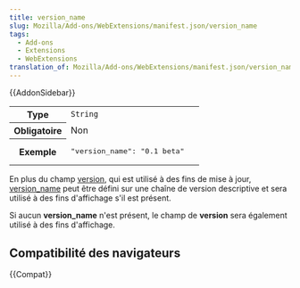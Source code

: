 ```yaml
---
title: version_name
slug: Mozilla/Add-ons/WebExtensions/manifest.json/version_name
tags:
  - Add-ons
  - Extensions
  - WebExtensions
translation_of: Mozilla/Add-ons/WebExtensions/manifest.json/version_name
---
```


{{AddonSidebar}}

<table class="standard-table">
  <tbody>
    <tr>
      <th scope="row" style="width: 30%">Type</th>
      <td><code>String</code></td>
    </tr>
    <tr>
      <th scope="row">Obligatoire</th>
      <td>Non</td>
    </tr>
    <tr>
      <th scope="row">Exemple</th>
      <td><pre class="brush: json">"version_name": "0.1 beta"</pre></td>
    </tr>
  </tbody>
</table>

En plus du champ [version](/fr/Add-ons/WebExtensions/manifest.json/version), qui est utilisé à des fins de mise à jour, [version_name](https://developer.chrome.com/extensions/manifest/version) peut être défini sur une chaîne de version descriptive et sera utilisé à des fins d'affichage s'il est présent.

Si aucun **version_name** n'est présent, le champ de **version** sera également utilisé à des fins d'affichage.

## Compatibilité des navigateurs

{{Compat}}

